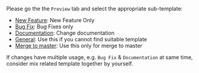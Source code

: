 Please go the the `Preview` tab and select the appropriate sub-template:

-   [New Feature](?expand=1&template=new_feature_template.md): New Feature Only
-   [Bug Fix](?expand=1&template=bug_fix_template.md): Bug Fixes only
-   [Documentation](?expand=1&template=doc_change_template.md): Change documentation
-   [General](?expand=1&template=general_template.md): Use this if you cannot find suitable template
-   [Merge to master](?expand=1&template=merge_to_master_template.md): Use this only for merge to master

If changes have multiple usage, e.g. `Bug Fix` & `Documentation` at same time, consider mix related template together by yourself.
